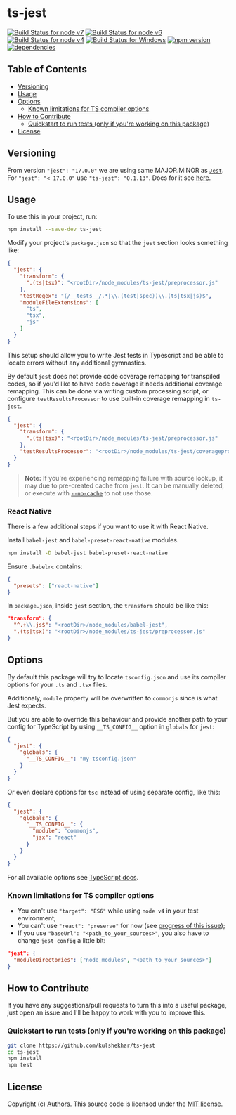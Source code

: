 # ts-jest

[![Build Status for node v7](https://travis-badges.herokuapp.com/repos/kulshekhar/ts-jest/branches/master?job=0)](https://travis-ci.org/kulshekhar/ts-jest)
[![Build Status for node v6](https://travis-badges.herokuapp.com/repos/kulshekhar/ts-jest/branches/master?job=1)](https://travis-ci.org/kulshekhar/ts-jest)
[![Build Status for node v4](https://travis-badges.herokuapp.com/repos/kulshekhar/ts-jest/branches/master?job=2)](https://travis-ci.org/kulshekhar/ts-jest)
[![Build Status for Windows](https://ci.appveyor.com/api/projects/status/g8tt9qd7usv0tolb/branch/master?svg=true)](https://ci.appveyor.com/project/kulshekhar/ts-jest/branch/master)
[![npm version](https://badge.fury.io/js/ts-jest.svg)](https://badge.fury.io/js/ts-jest)
[![dependencies](https://david-dm.org/kulshekhar/ts-jest.svg)](https://www.npmjs.com/package/ts-jest)

## Table of Contents
<!-- START doctoc generated TOC please keep comment here to allow auto update -->
<!-- DON'T EDIT THIS SECTION, INSTEAD RE-RUN doctoc TO UPDATE -->


- [Versioning](#versioning)
- [Usage](#usage)
- [Options](#options)
  - [Known limitations for TS compiler options](#known-limitations-for-ts-compiler-options)
- [How to Contribute](#how-to-contribute)
  - [Quickstart to run tests (only if you're working on this package)](#quickstart-to-run-tests-only-if-youre-working-on-this-package)
- [License](#license)

<!-- END doctoc generated TOC please keep comment here to allow auto update -->

## Versioning
From version `"jest": "17.0.0"` we are using same MAJOR.MINOR as [`Jest`](https://github.com/facebook/jest).
For `"jest": "< 17.0.0"` use `"ts-jest": "0.1.13"`. Docs for it see [here](https://github.com/kulshekhar/ts-jest/blob/e1f95e524ed62091736f70abf63530f1f107ec03/README.md).

## Usage

To use this in your project, run:
```sh
npm install --save-dev ts-jest
```
Modify your project's `package.json` so that the `jest` section looks something like:
```json
{
  "jest": {
    "transform": {
      ".(ts|tsx)": "<rootDir>/node_modules/ts-jest/preprocessor.js"
    },
    "testRegex": "(/__tests__/.*|\\.(test|spec))\\.(ts|tsx|js)$",
    "moduleFileExtensions": [
      "ts",
      "tsx",
      "js"
    ]
  }
}
```
This setup should allow you to write Jest tests in Typescript and be able to locate errors without any additional gymnastics.

By default `jest` does not provide code coverage remapping for transpiled codes, so if you'd like to have code coverage it needs additional coverage remapping. This can be done via writing custom processing script, or configure `testResultsProcessor` to use built-in coverage remapping in `ts-jest`.
```json
{
  "jest": {
    "transform": {
      ".(ts|tsx)": "<rootDir>/node_modules/ts-jest/preprocessor.js"
    },
    "testResultsProcessor": "<rootDir>/node_modules/ts-jest/coverageprocessor.js"
  }
}
```

> **Note:** If you're experiencing remapping failure with source lookup, it may due to pre-created cache from `jest`. It can be manually deleted, or execute with [`--no-cache`](https://facebook.github.io/jest/docs/troubleshooting.html#caching-issues) to not use those.

### React Native

There is a few additional steps if you want to use it with React Native.

Install `babel-jest` and `babel-preset-react-native` modules.

```sh
npm install -D babel-jest babel-preset-react-native
```

Ensure `.babelrc` contains:

```json
{
  "presets": ["react-native"]
}
```

In `package.json`, inside `jest` section, the `transform` should be like this:
```json
"transform": {
  "^.+\\.js$": "<rootDir>/node_modules/babel-jest",
  ".(ts|tsx)": "<rootDir>/node_modules/ts-jest/preprocessor.js"
}
```

## Options
By default this package will try to locate `tsconfig.json` and use its compiler options for your `.ts` and `.tsx` files.

Additionaly, `module` property will be overwritten to `commonjs` since is what Jest expects.

But you are able to override this behaviour and provide another path to your config for TypeScript by using `__TS_CONFIG__` option in `globals` for `jest`:
```json
{
  "jest": {
    "globals": {
      "__TS_CONFIG__": "my-tsconfig.json"
    }
  }
}
```
Or even declare options for `tsc` instead of using separate config, like this:
```json
{
  "jest": {
    "globals": {
      "__TS_CONFIG__": {
        "module": "commonjs",
        "jsx": "react"
      }
    }
  }
}
```
For all available options see [TypeScript docs](https://www.typescriptlang.org/docs/handbook/compiler-options.html).

### Known limitations for TS compiler options
- You can't use `"target": "ES6"` while using `node v4` in your test environment;
- You can't use `"react": "preserve"` for now (see [progress of this issue](https://github.com/kulshekhar/ts-jest/issues/63));
- If you use `"baseUrl": "<path_to_your_sources>"`, you also have to change `jest config` a little bit:
```json
"jest": {
  "moduleDirectories": ["node_modules", "<path_to_your_sources>"]
}
```

## How to Contribute
If you have any suggestions/pull requests to turn this into a useful package, just open an issue and I'll be happy to work with you to improve this.

### Quickstart to run tests (only if you're working on this package)

```sh
git clone https://github.com/kulshekhar/ts-jest
cd ts-jest
npm install
npm test
```

## License

Copyright (c) [Authors](AUTHORS).
This source code is licensed under the [MIT license](LICENSE).
